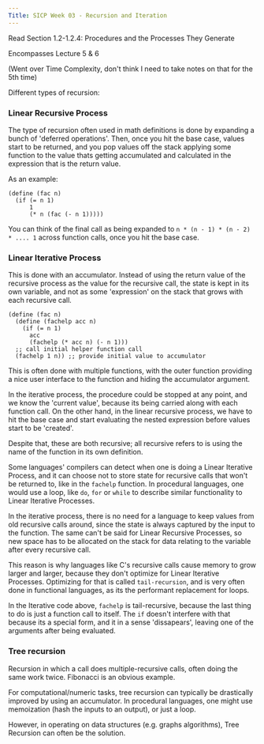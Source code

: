 ```yaml
---
Title: SICP Week 03 - Recursion and Iteration
---
```


Read Section 1.2-1.2.4: Procedures and the Processes They Generate

Encompasses Lecture 5 & 6

(Went over Time Complexity, don't think I need to take notes on that for the 5th time)

Different types of recursion:

### Linear Recursive Process

The type of recursion often used in math definitions is done by expanding a bunch of 'deferred operations'. Then, once you hit the base case, values start to be returned, and you pop values off the stack applying some function to the value thats getting accumulated and calculated in the expression that is the return value.

As an example:

```
(define (fac n)
  (if (= n 1)
      1 
      (* n (fac (- n 1)))))
```

You can think of the final call as being expanded to `n * (n - 1) * (n - 2) * .... 1` across function calls, once you hit the base case.

### Linear Iterative Process 

This is done with an accumulator. Instead of using the return value of the recursive process as the value for the recursive call, the state is kept in its own variable, and not as some 'expression' on the stack that grows with each recursive call.

```
(define (fac n)
  (define (fachelp acc n)
    (if (= n 1)
      acc
      (fachelp (* acc n) (- n 1)))
  ;; call initial helper function call
  (fachelp 1 n)) ;; provide initial value to accumulator
```

This is often done with multiple functions, with the outer function providing a nice user interface to the function and hiding the accumulator argument.

In the iterative process, the procedure could be stopped at any point, and we know the 'current value', because its being carried along with each function call. On the other hand, in the linear recursive process, we have to hit the base case and start evaluating the nested expression before values start to be 'created'.

Despite that, these are both recursive; all recursive refers to is using the name of the function in its own definition.

Some languages' compilers can detect when one is doing a Linear Iterative Process, and it can choose not to store state for recursive calls that won't be returned to, like in the `fachelp` function. In procedural languages, one would use a loop, like `do`, `for` or `while` to describe similar functionality to Linear Iterative Processes.

In the iterative process, there is no need for a language to keep values from old recursive calls around, since the state is always captured by the input to the function. The same can't be said for Linear Recursive Processes, so new space has to be allocated on the stack for data relating to the variable after every recursive call.

This reason is why languages like C's recursive calls cause memory to grow larger and larger, because they don't optimize for Linear Iterative Processes. Optimizing for that is called `tail-recursion`, and is very often done in functional languages, as its the performant replacement for loops.

In the Iterative code above, `fachelp` is tail-recursive, because the last thing to do is just a function call to itself. The `if` doesn't interfere with that because its a special form, and it in a sense 'dissapears', leaving one of the arguments after being evaluated.

### Tree recursion

Recursion in which a call does multiple-recursive calls, often doing the same work twice. Fibonacci is an obvious example.

For computational/numeric tasks, tree recursion can typically be drastically improved by using an accumulator. In procedural languages, one might use memoization (hash the inputs to an output), or just a loop.

However, in operating on data structures (e.g. graphs algorithms), Tree Recursion can often be the solution.

